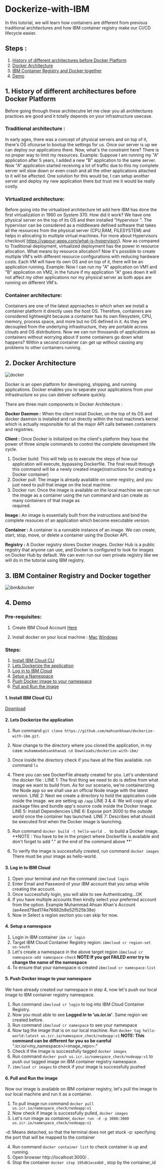 # Dockerize-with-IBM
In this tutorial, we will learn how containers are different from previous traditional architectures and how IBM container registry make our CI/CD lifecycle easier.

## Steps :
1. [History of different architectures before Docker Platform](#1-history-of-different-architectures-before-docker-platform)
2. [Docker Architecture](#2-docker-architecture)
3. [IBM Container Registry and Docker together](#3-IBM-Container-Registry-and-Docker-together)
4. [Demo](#4-demo)

## 1. History of different architectures before Docker Platform

Before going through these architecutre let me clear you all architectures practices are good and it totally depends on your infrastructure usecase.

### Traditional architecture  :
In early ages, there was a concept of physical servers and on top of it, there's OS  ofcourse to bootup the settings for us. Once our server is up we can deploy our applications there. Now, what's the constraint here?  There is no proper way to limit my resources. Example: Suppose I am running my "A" application after 5 years, I added a new "B" application to the same server. Now "A" application started receiving a lot of traffic due to this my complete server will slow down or even crash and all the other applications attached to it will be affected.  One solution for this would be, I can setup another server and deploy my new application there but trust me it would be really costly.

### Virtualized architecture:
Before going into the virtualized architecture let add here IBM has done the first virtualization in 1960 on System 370. How did it work? We have one physical server on the top of its OS and then installed "Hypervisor ". The hypervisor can be considered as a middleware defined software that takes all the resources from the physical server (CPU,RAM, FILESYSTEM) and helps in allocating to multiple virtual machines. For more about Hypervisors checkout( https://vapour-apps.com/what-is-hypervisor/). Now as compared to Traditional deployment, virtualized deployment has the power in resource allocation. What means by resource allocation? Now it's possible to create multiple VM's with different resource configurations with reducing hardware costs. Each VM will have its own OS and on top of it, there will be an application running. Example: Now I can run my "A" application on VM1 and "B" application on VM2, in the future if my application "A" goes down it will not affect my other applications nor my physical server as both apps are running on different VM's.

### Container architecture:
Containers are one of the latest approaches in which when we install a container platform it directly uses the host OS. Therefore, containers are considered lightweight because a container has its own filesystem, CPU, memory, process space, and more but no OS defined in it.  As they are decoupled from the underlying infrastructure, they are portable across clouds and OS distributions. Now we can run thousands of applications as containers without worrying about if some containers go down what happens? Within a second container can get up without causing any problems to other containers running.



## 2. Docker Architecture

![docker](docker.svg)

Docker is an open platform for developing, shipping, and running applications. Docker enables you to separate your applications from your infrastructure so you can deliver software quickly. 

There are three main components in Docker Architecture :

__Docker Daemon :__
When the client install Docker, on the top of its OS and  docker daemon is installed and run directly within the host machine’s kernel which is actually responsible for all the major API calls between containers and registries.

__Client :__
Once Docker is initialized on the client's platform they have the power of three simple commands to control the complete development life cycle.
 1. Docker build:
 This will help us to execute the steps of how our application will execute, bypassing Dockerfile. The final result through this command will be a newly created 
 image(instructions for creating a Docker container)
 1. Docker pull:
 The image is already available on some registry, and you just need to pull that image on the local machine. 
 1. Docker run:
 Once the image is available on the local machine we can run the image as a container using the run command and can create as many containers of that image as  
 required.

__Image :__
An image is essentially built from the instructions and bind the complete resouces of an application which become executable version.

__Container :__
A container is a runnable instance of an image. We can create, start, stop, move, or delete a container using the Docker API.

__Registry :__ 
A Docker registry stores Docker images. Docker Hub is a public registry that anyone can use, and Docker is configured to look for images on Docker Hub by default. We can even run our own private registry like we will do in the tutorial using IBM registry.

## 3. IBM Container Registry and Docker together

![ibm&docker](ibm&dock.jpg)


## 4. Demo
### Pre-requisites:
1. Create IBM Cloud Account [Here](http://ibm.biz/dockerize)

2. Install docker on your local machine :
[Mac](https://docs.docker.com/docker-for-mac/install/)
[Windows](https://docs.docker.com/docker-for-windows/install/)


### Steps:
1. [Install IBM Cloud CLI](#1-install-ibm-cloud-cli)
2. [Lets Dockerize the application](#2-lets-dockerize-the-application)
3. [Log in to IBM Cloud](#3-log-in-to-ibm-cloud)
4. [Setup a Namespace](#4-setup-a-namespace)
5. [Push Docker image to your namespace](#5-push-docker-image-to-your-namespace)
6. [Pull and Run the image](#6-pull-and-run-the-image)


#### 1. Install IBM Cloud CLI
[Download](https://github.com/IBM-Cloud/ibm-cloud-cli-release/releases/)

#### 2. Lets Dockerize the application
1. Run command  `git clone https://github.com/mahsankhaan/dockerize-with-ibm.git`.   
2. Now change to the directory where you cloned the application, in my case: `muhammadahsankhana$ cd Downloads/dockerize-with-ibm/`
3. Once inside the directory check if you have all the files available. run command `ls`
4. There you can see DockerFile already created for you. Let's understand the docker file : 
 LINE 1: The first thing we need to do is define from what image we want to build from. As for our scenario, we're containerizing the Node app so we shall use an official Node image with the latest version.
 LINE 2: Next we create a directory to hold the application code inside the image. we are setting up `/app`
 LINE 3 & 4:  We will copy all our package files and bundle app's source code inside the Docker image.
 LINE 5:  Install Dependencies 
 LINE 6:  Expose port 3000 to the outside world once the container has launched.
LINE 7: Describes what should be executed first when the Docker image is launching.

5. Run command `docker build -t hello-world . ` to build a Docker image.
**NOTE : You have to be in the project where Dockerfile is available and don't forget to add  "." at the end of the command above **'

6. To verify the image is successfully created,  run command `docker images` There must be your image as hello-world.


#### 3. Log in to IBM Cloud 
 
1. Open your terminal and run the command `ibmcloud login`
2. Enter Email and Password of your IBM account that you setup while creating the account.
3. Once successfully login, you will able to see Authenticating...OK
4. If you have multiple accounts then kindly select your preferred account from the option. Example Muhammad Ahsan Khan's Account (ae4eed79ad174e76882b8e52f525b38e)
5. Now in Select a region section you can skip for now.


#### 4. Setup a namespace
1. Login in IBM container `ibm cr login`
2. Target IBM Cloud Container Registry region:  `ibmcloud cr region-set us-south` 
3. Let's create a namespace in the above target region `ibmcloud cr namespace-add namespace-check`
   **NOTE:If you got FAILED error try to change the name of the namespace**
4. To ensure that your namespace is created `ibmcloud cr namespace-list`


#### 5. Push Docker image to your namespace

We have already created our namespace in step 4, now let's push our local image to IBM container registry namespace.

1. Run command `ibmcloud cr login`  to log into IBM Cloud Container Registry.
2. Now you must able to see **Logged in to 'us.icr.io'**. Same region we created before.
3. Run command `ibmcloud cr namespace` to see your namespace
4. Now tag the image that is on our local machine. Run `docker tag hello-world:latest us.icr.io/namespace_check/nodeapp:v1` **NOTE: This command can be different for you so be careful** "<region>.icr.io/<my_namespace>/<image_repo>:<tag>"
5. Check if the image is successfully tagged `docker images`
6. Run command `docker push us.icr.io/namespace_check/nodeapp:v1` to push our tagged image on IBM container registry namespace.
7. `ibmcloud cr images` to check if your image is successfully pushed
 
 
#### 6. Pull and Run the image

Now our image is available on IBM container registry, let's pull the image to our local machine and run it as a container.

1. To pull image run command `docker pull us.icr.io/namespace_check/nodeapp:v1` 
2. Now check if image is successfully pulled, `docker images`
3. Let's run image as container, `docker run -d -p 3000:3000 us.icr.io/namespace_check/nodeapp:v1 `

-d: Means detached, so that the terminal does not get stuck
-p: specifying the port that will be mapped to the container

4. Run command `docker container list` to check container is up and running. 
5. Open browser http://localhost:3000/ .
6. Stop the container `docker stop 195d61ece4b0` , stop by the container_id


